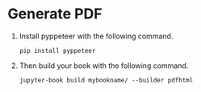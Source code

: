 # Generate PDF

1. Install pyppeteer with the following command.
    ```
    pip install pyppeteer
    ```
2. Then build your book with the following command.
    ```
    jupyter-book build mybookname/ --builder pdfhtml
    ```
